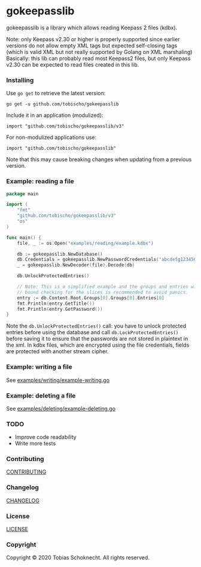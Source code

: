 gokeepasslib
============

gokeepasslib is a library which allows reading Keepass 2 files (kdbx).

Note: only Keepass v2.30 or higher is properly supported since earlier versions do not allow empty XML tags but expected self-closing tags (which is valid XML but not really supported by Golang on XML marshaling)
Basically: this lib can probably read most Keepass2 files, but only Keepass v2.30 can be expected to read files created in this lib.

### Installing
Use `go get` to retrieve the latest version:

```
go get -u github.com/tobischo/gokeepasslib
```

Include it in an application (modulized):
```
import "github.com/tobischo/gokeepasslib/v3"
```

For non-modulized applications use:
```
import "github.com/tobischo/gokeepasslib"
```
Note that this may cause breaking changes when updating from a previous version.

### Example: reading a file

```go
package main

import (
    "fmt"
    "github.com/tobischo/gokeepasslib/v3"
    "os"
)

func main() {
    file, _ := os.Open("examples/reading/example.kdbx")

    db := gokeepasslib.NewDatabase()
    db.Credentials = gokeepasslib.NewPasswordCredentials("abcdefg12345678")
    _ = gokeepasslib.NewDecoder(file).Decode(db)

    db.UnlockProtectedEntries()

    // Note: This is a simplified example and the groups and entries will depend on the specific file.
    // bound checking for the slices is recommended to avoid panics.
    entry := db.Content.Root.Groups[0].Groups[0].Entries[0]
    fmt.Println(entry.GetTitle())
    fmt.Println(entry.GetPassword())
}
```

Note the `db.UnlockProtectedEntries()` call: you have to unlock protected entries before using the database
and call `db.LockProtectedEntries()` before saving it to ensure that the passwords are not stored in plaintext in the xml.
In kdbx files, which are encrypted using the file credentials, fields are protected with another stream cipher.

### Example: writing a file

See [examples/writing/example-writing.go](examples/example-writing.go)

### Example: deleting a file

See [examples/deleting/example-deleting.go](examples/example-deleting.go)

### TODO

* Improve code readability
* Write more tests

### Contributing
[CONTRIBUTING](CONTRIBUTING.md)

### Changelog
[CHANGELOG](CHANGELOG.md)

### License
[LICENSE](LICENSE.md)

### Copyright
Copyright &copy; 2020 Tobias Schoknecht. All rights reserved.
